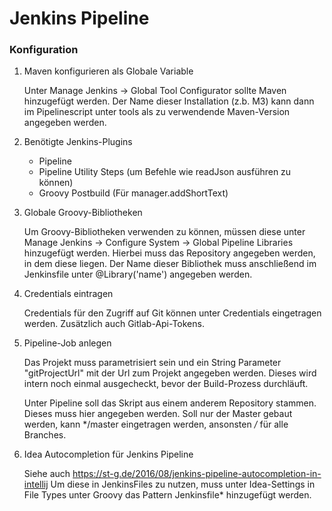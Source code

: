# Jenkins Pipeline


### Konfiguration


1. Maven konfigurieren als Globale Variable

    Unter Manage Jenkins -> Global Tool Configurator sollte Maven hinzugefügt werden.
    Der Name dieser Installation (z.b. M3) kann dann im Pipelinescript unter tools als zu verwendende Maven-Version angegeben werden.

2. Benötigte Jenkins-Plugins

    - Pipeline
    - Pipeline Utility Steps (um Befehle wie readJson ausführen zu können)
    - Groovy Postbuild (Für manager.addShortText)

3. Globale Groovy-Bibliotheken

    Um Groovy-Bibliotheken verwenden zu können, müssen diese unter Manage Jenkins -> Configure System -> Global Pipeline Libraries hinzugefügt werden. Hierbei muss das Repository angegeben werden, in dem diese liegen. Der Name dieser Bibliothek muss anschließend im Jenkinsfile unter @Library('name') angegeben werden.

4. Credentials eintragen

    Credentials für den Zugriff auf Git können unter Credentials eingetragen werden.
    Zusätzlich auch Gitlab-Api-Tokens.


5. Pipeline-Job anlegen

    Das Projekt muss parametrisiert sein und ein String Parameter "gitProjectUrl" mit der Url zum Projekt angegeben werden. Dieses wird intern noch einmal ausgecheckt, bevor der Build-Prozess durchläuft.

    Unter Pipeline soll das Skript aus einem anderem Repository stammen. Dieses muss hier angegeben werden. Soll nur der Master gebaut werden, kann */master eingetragen werden, ansonsten */* für alle Branches.

6. Idea Autocompletion für Jenkins Pipeline

    Siehe auch https://st-g.de/2016/08/jenkins-pipeline-autocompletion-in-intellij
    Um diese in JenkinsFiles zu nutzen, muss unter Idea-Settings in File Types unter Groovy das Pattern Jenkinsfile* hinzugefügt werden.
